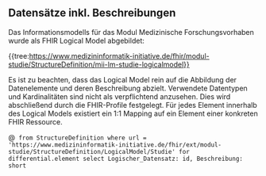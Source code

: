## Datensätze inkl. Beschreibungen

Das Informationsmodells für das Modul Medizinische Forschungsvorhaben wurde als FHIR Logical Model abgebildet:

{{tree:https://www.medizininformatik-initiative.de/fhir/modul-studie/StructureDefinition/mii-lm-studie-logicalmodel}}

Es ist zu beachten, dass das Logical Model rein auf die Abbildung der Datenelemente und deren Beschreibung abzielt. Verwendete Datentypen und Kardinalitäten sind nicht als verpflichtend anzusehen. Dies wird abschließend durch die FHIR-Profile festgelegt. Für jedes Element innerhalb des Logical Models existiert ein 1:1 Mapping auf ein Element einer konkreten FHIR Ressource.

@``` from StructureDefinition where url =  'https://www.medizininformatik-initiative.de/fhir/ext/modul-studie/StructureDefinition/LogicalModel/Studie' for differential.element select Logischer_Datensatz: id, Beschreibung: short```
